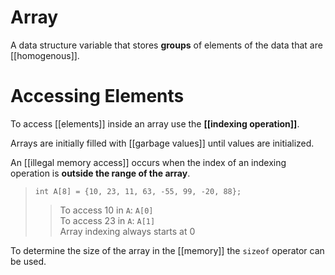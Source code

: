 # Array

A data structure variable that stores **groups** of elements of the data that are [[homogenous]].

# Accessing Elements

To access [[elements]] inside an array use the **[[indexing operation]]**.

Arrays are initially filled with [[garbage values]] until values are initialized.

An [[illegal memory access]] occurs when the index of an indexing operation is **outside the range of the array**.

> `int A[8] = {10, 23, 11, 63, -55, 99, -20, 88};`
> 
> > To access 10 in `A`: `A[0]`  
> > To access 23 in `A`: `A[1]`  
> > Array indexing always starts at 0

To determine the size of the array in the [[memory]]  the `sizeof` operator can be used.